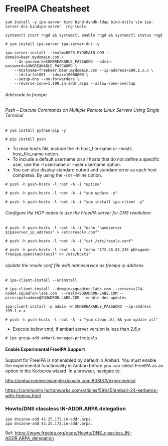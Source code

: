 # FreeIPA Cheatsheet 

`yum install -y ipa-server bind bind-dyndb-ldap bind-utils vim ipa-server-dns bindipa-server  rng-tools`

`systemctl start rngd && systemctl enable rngd && systemctl status rngd`

`# yum install ipa-server ipa-server-dns -y`

```
ipa-server-install --realm=BEER.MYDOMAIN.COM --domain=beer.mydomain.com \
    --ds-password=$UNBREAKABLE_PASSWORD --admin-password=$UNBREAKABLE_PASSWORD \
    --hostname=freebeer.beer.mydomain.com --ip-address=199.1.x.x \
    --idstart=1001 --idmax=10000000 \
    --setup-dns --no-forwarders \
    --reverse-zone=1.199.in-addr.arpa --allow-zone-overlap
```

###### Add node to freeipa

 ###### Pssh – Execute Commands on Multiple Remote Linux Servers Using Single Terminal
 
 `# yum install python-pip -y`
 
 `# pip install pssh`

* To read hosts file, include the -h host_file-name or –hosts host_file_name option.
* To include a default username on all hosts that do not define a specific user, use the -l username or –user username option.
* You can also display standard output and standard error as each host completes. By using the -i or –inline option.

`# pssh -h pssh-hosts -l root -A -i "uptime"`

`# pssh -h pssh-hosts -l root -A -i "yum update -y"`

`# pssh -h pssh-hosts -l root -A -i "yum install ipa-client -y"`

 ###### Configure the HDP nodes to use the FreeIPA server for DNS resolution:

`# pssh -h pssh-hosts -l root -A -i "echo "nameserver $ipaserver_ip_address" > /etc/resolv.conf"`

`# pssh -h pssh-hosts -l root -A -i "cat /etc/resolv.conf"`

`# pssh -h pssh-hosts -l root -A -i "echo "172.26.81.236 pbhagade-freeipa.openstacklocal" >> /etc/hosts"`

###### Update the resolv conf file with nameservice as freeipa ip address

`# ipa-client-install --uninstall`

`# ipa-client-install --domain=squadron-labs.com --server=c274-node4.squadron-labs.com  --realm=SQUADRON-LABS.COM --principal=admin@SQUADRON-LABS.COM --enable-dns-updates`

```
ipa-client-install -p admin -w $UNBREAKABLE_PASSWORD --ip-address 199.1.x.x
```

`# pssh -h pssh-hosts -l root -A -i "yum clean all && yum update all"`

 * Execute below cmd, if ambari server version is less than 2.6.x

`# ipa group-add ambari-managed-principals`


#### Enable Experimental FreeIPA Support
Support for FreeIPA is not enabled by default in Ambari. You must enable the experimental functionality in Ambari before you can select FreeIPA as an option in the Kerberos wizard. In a browser, navigate to:

http://ambariserver.example.domain.com:8080/#/experimental

https://community.hortonworks.com/articles/59645/ambari-24-kerberos-with-freeipa.html

### Howto/DNS classless IN-ADDR.ARPA delegation

```
ipa dnszone-add 42.25.172.in-addr.arpa.
ipa dnszone-add 43.25.172.in-addr.arpa.
```

Ref: https://www.freeipa.org/page/Howto/DNS_classless_IN-ADDR.ARPA_delegation
